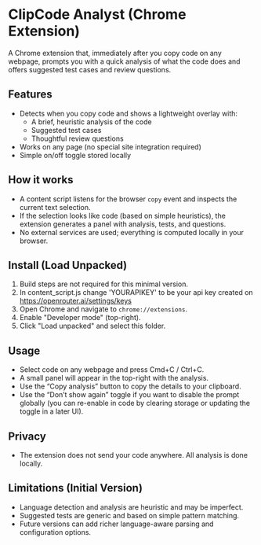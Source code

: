 # ClipCode Analyst (Chrome Extension)

A Chrome extension that, immediately after you copy code on any webpage, prompts you with a quick analysis of what the code does and offers suggested test cases and review questions.

## Features
- Detects when you copy code and shows a lightweight overlay with:
  - A brief, heuristic analysis of the code
  - Suggested test cases
  - Thoughtful review questions
- Works on any page (no special site integration required)
- Simple on/off toggle stored locally

## How it works
- A content script listens for the browser `copy` event and inspects the current text selection.
- If the selection looks like code (based on simple heuristics), the extension generates a panel with analysis, tests, and questions.
- No external services are used; everything is computed locally in your browser.

## Install (Load Unpacked)
1. Build steps are not required for this minimal version.
2. In content_script.js change 'YOURAPIKEY' to be your api key created on https://openrouter.ai/settings/keys
3. Open Chrome and navigate to `chrome://extensions`.
4. Enable "Developer mode" (top-right).
5. Click "Load unpacked" and select this folder.

## Usage
- Select code on any webpage and press Cmd+C / Ctrl+C.
- A small panel will appear in the top-right with the analysis.
- Use the “Copy analysis” button to copy the details to your clipboard.
- Use the “Don’t show again” toggle if you want to disable the prompt globally (you can re-enable in code by clearing storage or updating the toggle in a later UI).

## Privacy
- The extension does not send your code anywhere. All analysis is done locally.

## Limitations (Initial Version)
- Language detection and analysis are heuristic and may be imperfect.
- Suggested tests are generic and based on simple pattern matching.
- Future versions can add richer language-aware parsing and configuration options.
